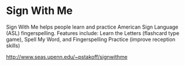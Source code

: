 Sign With Me
=============

Sign With Me helps people learn and practice American Sign Language (ASL) fingerspelling.
Features include: Learn the Letters (flashcard type game), Spell My Word, and Fingerspelling Practice (improve reception skills)

http://www.seas.upenn.edu/~pstakoff/signwithme
